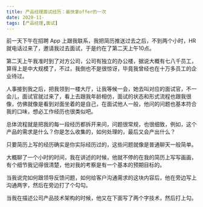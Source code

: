 ```yaml
---
title: 产品经理面试经历：最快拿offer的一次
date: 2020-11-
tags: [产品经理,面试]
---
```


前一天下午在招聘 App 上跟我联系，我把简历推送过去之后，不到两个小时，HR 就电话过来了，邀请我过去面试，于是约在了第二天上午10点。

第二天上午我准时到了对方公司，公司有独立的办公楼，据说大概有七八千员工，算得上是中大规模了，不过，我倒也不是很惊讶，毕竟我曾经也在十万多员工的企业待过。

人事接到我之后，把我领到一楼大厅，让我等候一会，她去叫对应的面试官，不一会儿，面试官就过来了，看上去跟我年龄相仿，面试的状态和形式流程也跟我很像，仿佛就像是看到对面坐着的是自己，在面试他人一般，他问的问题也基本符合我的口味，想必工作经历也很类似吧。

总体流程就是把我的每一段经历都拆开来问，问题很常规，也很细致，例如，这个产品的需求是什么？你是怎么收集的，如何处理的，最后又会产出什么？

只要简历上写的经历确实是你实际经历过的，这些问题就像是普通聊天一般简单。

大概聊了一个小时的时间，我在讲述的时候，他就不停的在我的简历上写写画画，有个细节我记得很清楚，他对我的考察是有一个基本的预期目标的。

当我说完如何跟领导反馈问题，如何给客户沟通需求的这块内容后，他在旁边写上沟通两字，然后在旁边打了个勾勾。

当我在描述公司产品技术架构的时候，他又在下面写了两个字技术，然后打上勾。



